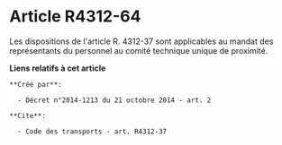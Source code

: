 # Article R4312-64

Les dispositions de l'article R. 4312-37 sont applicables au mandat des représentants du personnel au comité technique unique
de proximité.

**Liens relatifs à cet article**

	**Créé par**:

	  - Décret n°2014-1213 du 21 octobre 2014 - art. 2

	**Cite**:

	  - Code des transports - art. R4312-37
